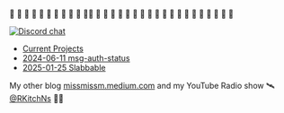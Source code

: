 🦀 🦀 🦀 🦀 🦀 🦀 🦀 🦀 🦀 🦀 🦀🦀 🦀 🦀 🦀 🦀 🦀 🦀 🦀 🦀 🦀 🦀 🦀 🦀 🦀 🦀 🦀 🦀 🦀 🦀 🦀

[![Discord chat][discord-badge]][discord-url]

* [Current Projects](./Projects.md)
* [2024-06-11 msg-auth-status](./2024-06-11-msg-auth-status.md)
* [2025-01-25 Slabbable](./2025-01-25-slabbable.md)

My other blog [missmissm.medium.com](https://missmissm.medium.com) and my YouTube Radio show 🛰️ [@RKitchNs](https://www.youtube.com/@RKitchNs) 🧂🦀

[discord-badge]: https://img.shields.io/discord/934761553952141402.svg?logo=discord
[discord-url]: https://discord.gg/rXVsmzhaZa
